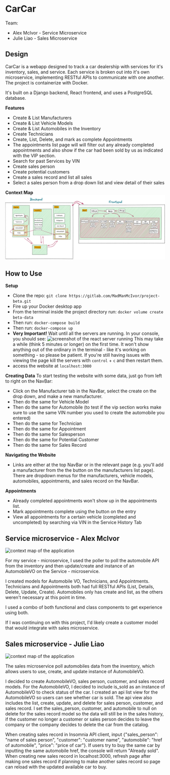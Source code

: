 # CarCar

Team:

* Alex McIvor - Service Microservice
* Julie Liao - Sales Microservice

## Design

CarCar is a webapp designed to track a car dealership with services for it's inventory, sales, and service. Each service is broken out into it's own microservice, implementing RESTful APIs to communicate with one another. The project is containerize with Docker.

It's built on a Django backend, React frontend, and uses a PostgreSQL database.

**Features**
- Create & List Manufacturers
- Create & List Vehicle Models
- Create & List Automobiles in the Inventory
- Create Technicians
- Create, List, Delete, and mark as complete Appointments
- The appointments list page will will filter out any already completed appointments and also show if the car had been sold by us as indicated with the VIP section.
- Search for past Services by VIN
- Create sales person
- Create potential customers
- Create a sales record and list all sales
- Select a sales person from a drop down list and view detail of their sales


**Context Map**
![context map of the application](/readme_images/CarCar_ContextMap.png)


## How to Use

**Setup**
- Clone the repo: ` git clone https://gitlab.com/MadManMcIvor/project-beta.git `
- Fire up your Docker desktop app
- From the terminal inside the project directory run: `docker volume create beta-data`
- Then run: `docker-compose build`
- Then run: `docker-compose up`
- **Very Important!** Wait until all the servers are running. In your console, you should see: ![screenshot of the react server running](/readme_images/Screenshot.png) This may take a while (think 5 minutes or longer) on the first time. It won't show anything out of the ordinary in the terminal - like it's working on something - so please be patient. If you're still having issues with viewing the page kill the servers with `control` + `c` and then restart them. 
- access the website at `localhost:3000`

**Creating Data**
To start testing the website with some data, just go from left to right on the NavBar:
- Click on the Manufacturer tab in the NavBar, select the create on the drop down, and make a new manufacturer.
- Then do the same for Vehicle Model
- Then do the same for Automobile (to test if the vip section works make sure to use the same VIN number you used to create the automobile you entered)
- Then do the same for Technician
- Then do the same for Appointment
- Then do the same for Salesperson
- Then do the same for Potential Customer
- Then do the same for Sales Record


**Navigating the Website**
- Links are either at the top NavBar or in the relevant page (e.g. you'll add a manufacturer from the the button on the manufacturers list page). There are dropdown menus for the manufacturers, vehicle models, automobiles, appointments, and sales record on the NavBar. 
  
**Appointments**
- Already completed appointments won't show up in the appointments list.
- Mark appointments complete using the button on the entry 
- View all appointments for a certain vehicle (completed and uncompleted) by searching via VIN in the Service History Tab

## Service microservice - Alex McIvor

![context map of the application](/readme_images/Service_models.png)


For my service - microservice, I used the poller to poll the automobile API from the inventory and then update/create and instance of an AutomobileVO on the Service - microservice. 

I created models for Automobile VO, Technicians, and Appointments. Technicians and Appointments both had full RESTful APIs (List, Details, Delete, Update, Create). Automobiles only has create and list, as the others weren't necessary at this point in time.

I used a combo of both functional and class components to get experience using both. 

If I was continuing on with this project, I'd likely create a customer model that would integrate with sales microservice.


## Sales microservice - Julie Liao

![context map of the application](/readme_images/Sales_models.png)

The sales microservice poll automobiles data from the inventory, which allows users to use, create, and update instance of AutomobileVO. 

I decided to create AutomobileVO, sales person, customer, and sales record models. For the AutomobileVO, I decided to include is_sold as an instance of AutomobileVO to check status of the car. I created an api list view for the AutomobileVO so users can see whether car is sold. The api view also includes the list, create, update, and delete for sales person, customer, and sales record. I set the sales_person, customer, and automobile to null on delete for the sales record model so the data will still be in the sales history, if the customer no longer a customer or sales person decides to leave the company or the company decides to delete the car from the catalog. 

When creating sales record in Insomnia API client, input {"sales_person": "name of sales person", "customer": "customer name", "automobile": "href of automobile", "price": "price of car"}. If users try to buy the same car by inputting the same automobile href, the console will return "Already sold". When creating new sales record in localhost:3000, refresh page after making one sales record if planning to make another sales record so page can reload with the updated available car to buy.  